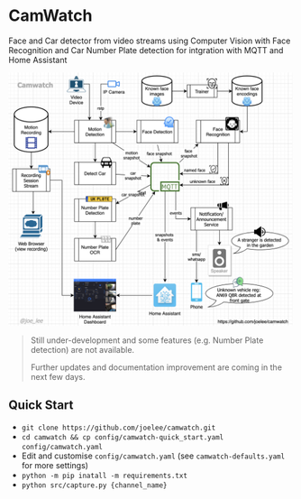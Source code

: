 # CamWatch
Face and Car detector from video streams using Computer Vision 
with Face Recognition and Car Number Plate detection for intgration
with MQTT and Home Assistant

![GitHub Logo](docs/camwatch-target_arch.png)

> Still under-development and some features (e.g. Number Plate 
> detection) are not available.
> 
> Further updates and documentation improvement are coming in the next few days.
 
## Quick Start
- `git clone https://github.com/joelee/camwatch.git`
- `cd camwatch && cp config/camwatch-quick_start.yaml config/camwatch.yaml`
- Edit and customise `config/camwatch.yaml` (see `camwatch-defaults.yaml` for more settings)
- `python -m pip inatall -m requirements.txt`
- `python src/capture.py {channel_name}`


